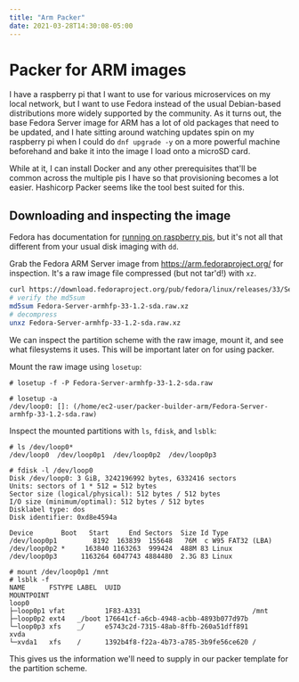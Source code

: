 ```yaml
---
title: "Arm Packer"
date: 2021-03-28T14:30:08-05:00
---
```


# Packer for ARM images

I have a raspberry pi that I want to use for various microservices on my local
network, but I want to use Fedora instead of the usual Debian-based
distributions more widely supported by the community. As it turns out, the base
Fedora Server image for ARM has a lot of old packages that need to be updated,
and I hate sitting around watching updates spin on my raspberry pi when I could
do `dnf upgrade -y` on a more powerful machine beforehand and bake it into the
image I load onto a microSD card.

While at it, I can install Docker and any other prerequisites that'll be common
across the multiple pis I have so that provisioning becomes a lot easier.
Hashicorp Packer seems like the tool best suited for this.

## Downloading and inspecting the image

Fedora has documentation for [running on raspberry
pis](https://docs.fedoraproject.org/en-US/quick-docs/raspberry-pi/), but it's
not all that different from your usual disk imaging with `dd`.

Grab the Fedora ARM Server image from https://arm.fedoraproject.org/ for
inspection. It's a raw image file compressed (but not tar'd!) with `xz`.

```bash
curl https://download.fedoraproject.org/pub/fedora/linux/releases/33/Server/armhfp/images/Fedora-Server-armhfp-33-1.2-sda.raw.xz
# verify the md5sum
md5sum Fedora-Server-armhfp-33-1.2-sda.raw.xz
# decompress
unxz Fedora-Server-armhfp-33-1.2-sda.raw.xz
```

We can inspect the partition scheme with the raw image, mount it, and see what
filesystems it uses. This will be important later on for using packer.

Mount the raw image using `losetup`:
```
# losetup -f -P Fedora-Server-armhfp-33-1.2-sda.raw

# losetup -a
/dev/loop0: []: (/home/ec2-user/packer-builder-arm/Fedora-Server-armhfp-33-1.2-sda.raw)
```

Inspect the mounted partitions with `ls`, `fdisk`, and `lsblk`:
```
# ls /dev/loop0*
/dev/loop0  /dev/loop0p1  /dev/loop0p2  /dev/loop0p3

# fdisk -l /dev/loop0
Disk /dev/loop0: 3 GiB, 3242196992 bytes, 6332416 sectors
Units: sectors of 1 * 512 = 512 bytes
Sector size (logical/physical): 512 bytes / 512 bytes
I/O size (minimum/optimal): 512 bytes / 512 bytes
Disklabel type: dos
Disk identifier: 0xd8e4594a

Device       Boot   Start     End Sectors  Size Id Type
/dev/loop0p1         8192  163839  155648   76M  c W95 FAT32 (LBA)
/dev/loop0p2 *     163840 1163263  999424  488M 83 Linux
/dev/loop0p3      1163264 6047743 4884480  2.3G 83 Linux

# mount /dev/loop0p1 /mnt
# lsblk -f
NAME      FSTYPE LABEL  UUID                                 MOUNTPOINT
loop0
├─loop0p1 vfat          1F83-A331                            /mnt
├─loop0p2 ext4   _/boot 176641cf-a6cb-4948-acbb-4893b077d97b
└─loop0p3 xfs    _/     e5743c2d-7315-48ab-8ffb-260a51dff891
xvda
└─xvda1   xfs    /      1392b4f8-f22a-4b73-a785-3b9fe56ce620 /

```

This gives us the information we'll need to supply in our packer template for
the partition scheme.
